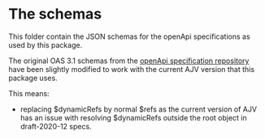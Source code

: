# The schemas

This folder contain the JSON schemas for the openApi specifications as used by this package.

The original OAS 3.1 schemas from the [openApi specification repository](https://github.com/OAI/OpenAPI-Specification) have been slightly modified to work with the current AJV version that this package uses.

This means:
- replacing $dynamicRefs by normal $refs as the current version of AJV has an issue with resolving $dynamicRefs outside the root object in draft-2020-12 specs.
